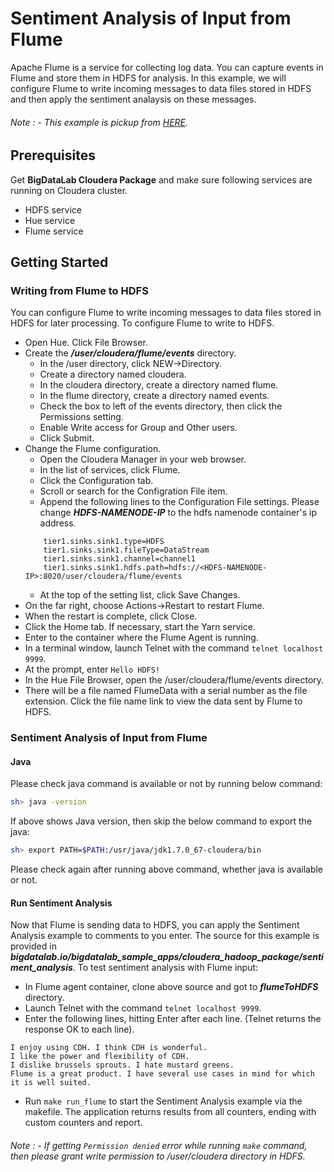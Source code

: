 # Sentiment Analysis of Input from Flume
Apache Flume is a service for collecting log data. You can capture events in Flume and store them in HDFS for analysis. In this example, we will configure Flume to write incoming messages to data files stored in HDFS and then apply the sentiment analaysis on these messages.

###### Note : - This example is pickup from [HERE](https://www.cloudera.com/documentation/other/tutorial/CDH5/topics/ht_flume_to_hdfs.html).
## Prerequisites
Get **BigDataLab Cloudera Package** and make sure following services are running on Cloudera cluster.
* HDFS service
* Hue service 
* Flume service

## Getting Started

### Writing from Flume to HDFS
You can configure Flume to write incoming messages to data files stored in HDFS for later processing.
To configure Flume to write to HDFS.
* Open Hue. Click File Browser.
* Create the ***/user/cloudera/flume/events*** directory.
  * In the /user directory, click NEW->Directory.
  * Create a directory named cloudera.
  * In the cloudera directory, create a directory named flume.
  * In the flume directory, create a directory named events.
  * Check the box to left of the events directory, then click the Permissions setting.
  * Enable Write access for Group and Other users.
  * Click Submit.
* Change the Flume configuration.
    * Open the Cloudera Manager in your web browser.
    * In the list of services, click Flume.
    * Click the Configuration tab.
    * Scroll or search for the Configration File item.
    * Append the following lines to the Configuration File settings. Please change ***HDFS-NAMENODE-IP*** to the hdfs namenode container's ip address.
    ```
        tier1.sinks.sink1.type=HDFS
        tier1.sinks.sink1.fileType=DataStream
        tier1.sinks.sink1.channel=channel1
        tier1.sinks.sink1.hdfs.path=hdfs://<HDFS-NAMENODE-IP>:8020/user/cloudera/flume/events
    ```
    * At the top of the setting list, click Save Changes.
* On the far right, choose Actions->Restart to restart Flume.
* When the restart is complete, click Close.
* Click the Home tab. If necessary, start the Yarn service.
* Enter to the container where the Flume Agent is running.
* In a terminal window, launch Telnet with the command ```telnet localhost 9999```.
* At the prompt, enter ```Hello HDFS!```
* In the Hue File Browser, open the /user/cloudera/flume/events directory.
* There will be a file named FlumeData with a serial number as the file extension. Click the file name link to view the data sent by Flume to HDFS.

### Sentiment Analysis of Input from Flume
#### Java 
Please check java command is available or not by running below command:
```sh
sh> java -version
```

If above shows Java version, then skip the below command to export the java:
```sh
sh> export PATH=$PATH:/usr/java/jdk1.7.0_67-cloudera/bin
```

Please check again after running above command, whether java is available or not.

#### Run Sentiment Analysis 
Now that Flume is sending data to HDFS, you can apply the Sentiment Analysis example to comments to you enter.
The source for this example is provided in ***bigdatalab.io/bigdatalab_sample_apps/cloudera_hadoop_package/sentiment_analysis***.
To test sentiment analysis with Flume input:
* In Flume agent container, clone above source and got to ***flumeToHDFS*** directory.
* Launch Telnet with the command ```telnet localhost 9999```.
* Enter the following lines, hitting Enter after each line. (Telnet returns the response OK to each line).
```
I enjoy using CDH. I think CDH is wonderful.
I like the power and flexibility of CDH.
I dislike brussels sprouts. I hate mustard greens.
Flume is a great product. I have several use cases in mind for which it is well suited.
```
* Run ```make run_flume``` to start the Sentiment Analysis example via the makefile. The application returns results from all counters, ending with custom counters and report.
###### Note : - If getting `Permission denied` error while running `make` command, then please grant write permission to /user/cloudera directory in HDFS.
